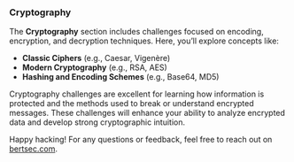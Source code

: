 ### Cryptography

The **Cryptography** section includes challenges focused on encoding, encryption, and decryption techniques. Here, you’ll explore concepts like:

- **Classic Ciphers** (e.g., Caesar, Vigenère)
- **Modern Cryptography** (e.g., RSA, AES)
- **Hashing and Encoding Schemes** (e.g., Base64, MD5)

Cryptography challenges are excellent for learning how information is protected and the methods used to break or understand encrypted messages. These challenges will enhance your ability to analyze encrypted data and develop strong cryptographic intuition.

Happy hacking! For any questions or feedback, feel free to reach out on [bertsec.com](https://bertsec.com).